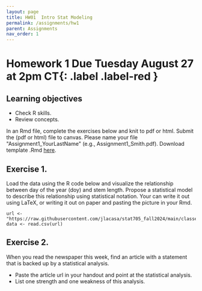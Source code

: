 ```yaml
---
layout: page
title: HW01  Intro Stat Modeling
permalink: /assignments/hw1
parent: Assignments
nav_order: 1
---
```


# Homework 1 **Due Tuesday August 27 at 2pm CT**{: .label .label-red }

## Learning objectives  
- Check R skills. 
- Review concepts. 

In an Rmd file, complete the exercises below and knit to pdf or html. Submit the (pdf or html) file to canvas. Please name your file "Assignment1_YourLastName" (e.g., Assignment1_Smith.pdf).
Download template .Rmd [here](https://github.com/jlacasa/stat705_fall2024/blob/main/homeworks/hw1.Rmd).

## Exercise 1. 

Load the data using the R code below and visualize the relationship between day of the year (doy) and stem length. Propose a statistical model to describe this relationship using statistical notation. Your can write it out using LaTeX, or writing it out on paper and pasting the picture in your Rmd. 

```
url <- "https://raw.githubusercontent.com/jlacasa/stat705_fall2024/main/classes/data/llotus_hw1.csv"
data <- read.csv(url)
```

## Exercise 2. 
When you read the newspaper this week, find an article with a statement that is backed up by a statistical analysis. 
- Paste the article url in your handout and point at the statistical analysis.
- List one strength and one weakness of this analysis.

